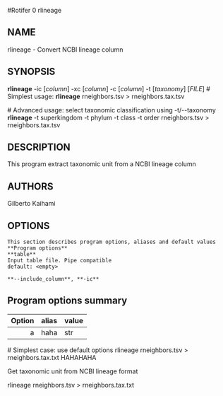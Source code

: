 #Rotifer 0 rlineage

## NAME
rlineage - Convert NCBI lineage column

## SYNOPSIS
**rlineage** -ic [*column*] -xc [*column*] -c [*column*] -t [*taxonomy*] [*FILE*]
\# Simplest usage:
**rlineage** rneighbors.tsv > rneighbors.tax.tsv

\# Advanced usage: select taxonomic classification using -t/--taxonomy
**rlineage** -t superkingdom -t phylum -t class -t order rneighbors.tsv > rneighbors.tax.tsv

## DESCRIPTION
This program extract taxonomic unit from a NCBI lineage column

## AUTHORS
Gilberto Kaihami

## OPTIONS
    This section describes program options, aliases and default values
    **Program options**
    **table**
    Input table file. Pipe compatible
    default: <empty>

    **--include_column**, **-ic**
    


## Program options summary

|Option|alias|value|
|-----:|:----|-----|
|a|haha|str|


\# Simplest case: use default options
rlineage rneighbors.tsv > rneighbors.tax.txt
HAHAHAHA

Get taxonomic unit from NCBI lineage format

rlineage rneighbors.tsv > rneighbors.tax.txt

